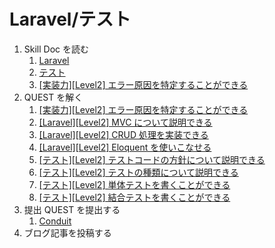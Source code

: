 # Laravel/テスト

1. Skill Doc を読む
   1. [Laravel](/skilldoc/technologies/LARAVEL.md)
   2. [テスト](/skilldoc/technologies/TEST.md)
   3. [[実装力][Level2] エラー原因を特定することができる](/skilldoc/technical_skills/coding_skills/ERROR.md)
2. QUEST を解く
   1. [[実装力][Level2] エラー原因を特定することができる](/quest/technical_skills/coding_skills/ERROR.md)
   2. [[Laravel][Level2] MVC について説明できる](/quest/technologies/laravel/MVC.md)
   3. [[Laravel][Level2] CRUD 処理を実装できる](/quest/technologies/laravel/CRUD.md)
   4. [[Laravel][Level2] Eloquent を使いこなせる](/quest/technologies/laravel/ELOQUENT.md)
   5. [[テスト][Level2] テストコードの方針について説明できる](/quest/technologies/test/TEST_POLICY.md)
   6. [[テスト][Level2] テストの種類について説明できる](/quest/technologies/test/TEST_TYPE.md)
   7. [[テスト][Level2] 単体テストを書くことができる](/quest/technologies/test/UNIT_TEST.md)
   8. [[テスト][Level2] 結合テストを書くことができる](/quest/technologies/test/INTEGRATION_TEST.md)
3. 提出 QUEST を提出する
   1. [Conduit](/quest/technologies/laravel/CONDUIT.md)
4. ブログ記事を投稿する
